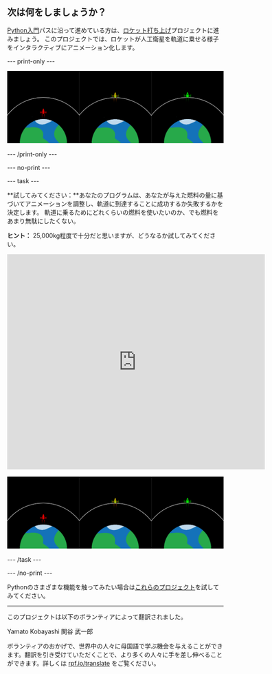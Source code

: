 ## 次は何をしましょうか？

[Python入門](https://projects.raspberrypi.org/ja-JP/raspberrypi/python-intro)パスに沿って進めている方は、[ロケット打ち上げ](https://projects.raspberrypi.org/ja-JP/projects/rocket-launch)プロジェクトに進みましょう。 このプロジェクトでは、ロケットが人工衛星を軌道に乗せる様子をインタラクティブにアニメーション化します。

--- print-only ---

![ロケット打ち上げプロジェクト。](images/showcase_rocket.png)

--- /print-only ---

--- no-print ---

--- task ---

**試してみてください：**あなたのプログラムは、あなたが与えた燃料の量に基づいてアニメーションを調整し、軌道に到達することに成功するか失敗するかを決定します。 軌道に乗るためにどれくらいの燃料を使いたいのか、でも燃料をあまり無駄にしたくない。

**ヒント：** 25,000kg程度で十分だと思いますが、どうなるか試してみてください。

<iframe src="https://trinket.io/embed/python/622b4dd113?outputOnly=true&start=result" width="600" height="500" frameborder="0" marginwidth="0" marginheight="0" allowfullscreen mark="crwd-mark">
</iframe>

![ロケット打ち上げプロジェクト](images/showcase_rocket.png)

--- /task ---

--- /no-print ---

Pythonのさまざまな機能を触ってみたい場合は[これらのプロジェクト](https://projects.raspberrypi.org/ja-JP/projects?software%5B%5D=python)を試してみてください。

***
このプロジェクトは以下のボランティアによって翻訳されました。

Yamato Kobayashi
関谷 武一郎

ボランティアのおかげで、世界中の人々に母国語で学ぶ機会を与えることができます。翻訳を引き受けていただくことで、より多くの人々に手を差し伸べることができます。詳しくは [rpf.io/translate](https://rpf.io/translate) をご覧ください。
